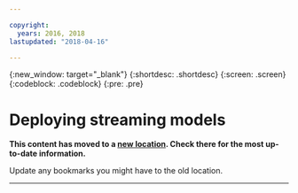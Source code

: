 ```yaml
---

copyright:
  years: 2016, 2018
lastupdated: "2018-04-16"

---
```


{:new_window: target="_blank"}
{:shortdesc: .shortdesc}
{:screen: .screen}
{:codeblock: .codeblock}
{:pre: .pre}

# Deploying streaming models

**This content has moved to a [new location](https://dataplatform.ibm.com/docs/content/analyze-data/pm_service_api_spark_streaming.html). Check there for the most up-to-date information.** 

Update any bookmarks you might have to the old location.


_____________
